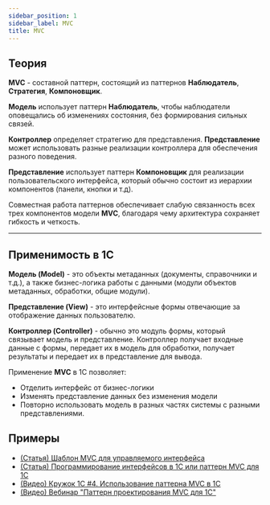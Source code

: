 ```yaml
---
sidebar_position: 1
sidebar_label: MVC
title: MVC
---
```

## Теория
**MVC** - составной паттерн, состоящий из паттернов **Наблюдатель**, **Стратегия**, **Компоновщик**.

**Модель** использует паттерн **Наблюдатель**, чтобы наблюдатели оповещались об изменениях состояния, без формирования сильных связей.

**Контроллер** определяет стратегию для представления. **Представление** может использовать разные реализации контроллера для обеспечения разного поведения.

**Представление** использует паттерн **Компоновщик** для реализации пользовательского интерфейса, который обычно состоит из иерархии компонентов (панели, кнопки и т.д).

Совместная работа паттернов обеспечивает слабую связанность всех трех компонентов модели **MVC**, благодаря чему архитектура сохраняет гибкость и четкость.

---
## Применимость в 1С

**Модель (Model)** - это объекты метаданных (документы, справочники и т.д.), а также бизнес-логика работы с данными (модули объектов метаданных, обработки, общие модули).

**Представление (View)** - это интерфейсные формы отвечающие за отображение данных пользователю.

**Контроллер (Controller)** - обычно это модуль формы, который связывает модель и представление. Контроллер получает входные данные с формы, передает их в модель для обработки, получает результаты и передает их в представление для вывода.

Применение **MVC** в 1С позволяет:

- Отделить интерфейс от бизнес-логики
- Изменять представление данных без изменения модели
- Повторно использовать модель в разных частях системы с разными представлениями.

## Примеры
- [(Статья) Шаблон MVC для управляемого интерфейса](https://infostart.ru/1c/articles/791341/)
- [(Статья) Программирование интерфейсов в 1С или паттерн MVC для 1С](https://infostart.ru/1c/articles/155589/)
- [(Видео) Кружок 1С #4. Использование паттерна MVC в 1С](https://youtu.be/060qtsBQyHw?si=DaKwEW7L6HkrX21a)
- [(Видео) Вебинар "Паттерн проектирования MVC для 1С"](https://youtu.be/N5ci6ZSlq5k?si=Vrx2Xz7N7bZIq9eF)
